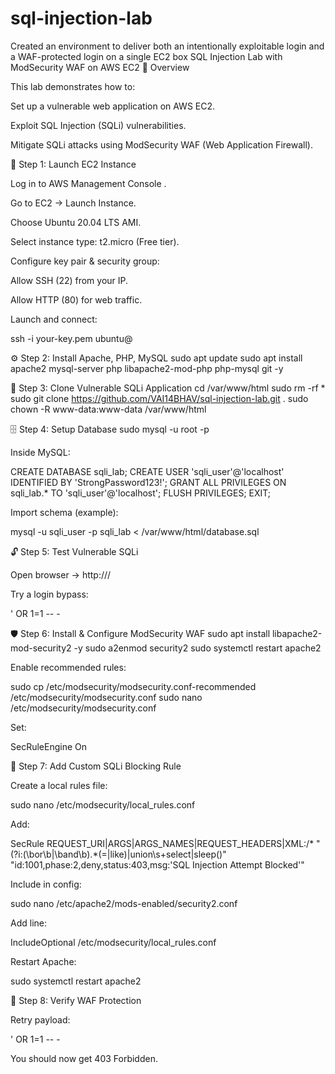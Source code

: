 # sql-injection-lab
Created an environment to deliver both an intentionally exploitable login and a WAF-protected login on a single EC2 box
SQL Injection Lab with ModSecurity WAF on AWS EC2
📌 Overview

This lab demonstrates how to:

Set up a vulnerable web application on AWS EC2.

Exploit SQL Injection (SQLi) vulnerabilities.

Mitigate SQLi attacks using ModSecurity WAF (Web Application Firewall).

🚀 Step 1: Launch EC2 Instance

Log in to AWS Management Console
.

Go to EC2 → Launch Instance.

Choose Ubuntu 20.04 LTS AMI.

Select instance type: t2.micro (Free tier).

Configure key pair & security group:

Allow SSH (22) from your IP.

Allow HTTP (80) for web traffic.

Launch and connect:

ssh -i your-key.pem ubuntu@<EC2-Public-IP>

⚙️ Step 2: Install Apache, PHP, MySQL
sudo apt update
sudo apt install apache2 mysql-server php libapache2-mod-php php-mysql git -y

💾 Step 3: Clone Vulnerable SQLi Application
cd /var/www/html
sudo rm -rf *
sudo git clone https://github.com/VAI14BHAV/sql-injection-lab.git .
sudo chown -R www-data:www-data /var/www/html

🗄️ Step 4: Setup Database
sudo mysql -u root -p


Inside MySQL:

CREATE DATABASE sqli_lab;
CREATE USER 'sqli_user'@'localhost' IDENTIFIED BY 'StrongPassword123!';
GRANT ALL PRIVILEGES ON sqli_lab.* TO 'sqli_user'@'localhost';
FLUSH PRIVILEGES;
EXIT;


Import schema (example):

mysql -u sqli_user -p sqli_lab < /var/www/html/database.sql

🔓 Step 5: Test Vulnerable SQLi

Open browser → http://<EC2-Public-IP>/

Try a login bypass:

' OR 1=1 -- -

🛡️ Step 6: Install & Configure ModSecurity WAF
sudo apt install libapache2-mod-security2 -y
sudo a2enmod security2
sudo systemctl restart apache2


Enable recommended rules:

sudo cp /etc/modsecurity/modsecurity.conf-recommended /etc/modsecurity/modsecurity.conf
sudo nano /etc/modsecurity/modsecurity.conf


Set:

SecRuleEngine On

📜 Step 7: Add Custom SQLi Blocking Rule

Create a local rules file:

sudo nano /etc/modsecurity/local_rules.conf


Add:

SecRule REQUEST_URI|ARGS|ARGS_NAMES|REQUEST_HEADERS|XML:/* "(?i:(\bor\b|\band\b).*(=|like)|union\s+select|sleep\()" \
    "id:1001,phase:2,deny,status:403,msg:'SQL Injection Attempt Blocked'"


Include in config:

sudo nano /etc/apache2/mods-enabled/security2.conf


Add line:

IncludeOptional /etc/modsecurity/local_rules.conf


Restart Apache:

sudo systemctl restart apache2

🧪 Step 8: Verify WAF Protection

Retry payload:

' OR 1=1 -- -


You should now get 403 Forbidden.
